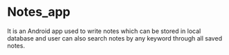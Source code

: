 # Notes_app
It is an Android app used to write notes which can be stored in local database and user can also search notes by any keyword through all saved notes. 
